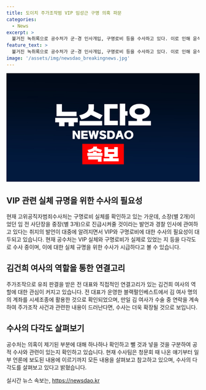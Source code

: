 ```yaml
---
title: 도이치 주가조작범 VIP 임성근 구명 의혹 파문
categories:
  - News
excerpt: >
  불거진 녹취록으로 공수처가 군·경 인사개입, 구명로비 등을 수사하고 있다. 이로 인해 윤석열 대통령과 김건희 여사에 대한 관심이 고조되었다. 특히, 블랙펄인베스트와의 연결고리, VIP로 언급된 김계환 해병대 사령관에 대한 의혹이 더해지고 있다. 이에 정치권 사이에서 갈등이 고조되고 있으며, 야당은 녹취록을 스모킹 건으로 규정하고 있다. 이에 대한 여당과 야당의 입장 차이로 논란이 되고 있으며, 공수처는 구명로비 등을 확인하기 위해 다각도로 수사할 예정이다.
feature_text: >
  불거진 녹취록으로 공수처가 군·경 인사개입, 구명로비 등을 수사하고 있다. 이로 인해 윤석열 대통령과 김건희 여사에 대한 관심이 고조되었다. 특히, 블랙펄인베스트와의 연결고리, VIP로 언급된 김계환 해병대 사령관에 대한 의혹이 더해지고 있다. 이에 정치권 사이에서 갈등이 고조되고 있으며, 야당은 녹취록을 스모킹 건으로 규정하고 있다. 이에 대한 여당과 야당의 입장 차이로 논란이 되고 있으며, 공수처는 구명로비 등을 확인하기 위해 다각도로 수사할 예정이다.
image: '/assets/img/newsdao_breakingnews.jpg'
---
```


<p><img src="/assets/img/newsdao_breakingnews.jpg" alt="cryptoinkorea 속보" /></p>

<h2 data-ke-size="size26">VIP 관련 실체 규명을 위한 수사의 필요성</h2>

<p data-ke-size="size16">현재 고위공직자범죄수사처는 구명로비 실체를 확인하고 있는 가운데, 소장(별 2개)이었던 임 전 사단장을 중장(별 3개)으로 진급시켜줄 것이라는 발언과 경찰 인사에 관여하고 있다는 취지의 발언이 대중에 알려지면서 VIP와 구명로비에 대한 수사의 필요성이 대두되고 있습니다. 현재 공수처는 VIP 실체와 구명로비가 실제로 있었는 지 등을 다각도로 수사 중이며, 이에 대한 실체 규명을 위한 수사가 시급하다고 볼 수 있습니다.</p>

<h2 data-ke-size="size26">김건희 여사의 역할을 통한 연결고리</h2>

<p data-ke-size="size16">주가조작으로 유죄 판결을 받은 전 대표와 직접적인 연결고리가 있는 김건희 여사의 역할에 대한 관심이 커지고 있습니다. 전 대표가 운영한 블랙펄인베스트에서 김 여사 명의의 계좌를 시세조종에 활용한 것으로 확인되었으며, 만일 김 여사가 수술 중 연락을 계속하여 주가조작 사건과 관련한 내용이 드러난다면, 수사는 더욱 확장될 것으로 보입니다.</p>

<h2 data-ke-size="size26">수사의 다각도 살펴보기</h2>

<p data-ke-size="size16">공수처는 의혹이 제기된 부분에 대해 하나하나 확인하고 뺄 것과 넣을 것을 구분하여 공적 수사와 관련이 있는지 확인하고 있습니다. 현재 수사팀은 청문회 때 나온 얘기부터 일부 언론에 보도된 내용에 이르기까지 모든 내용을 살펴보고 참고하고 있으며, 수사의 다각도를 살펴보고 있다고 밝혔습니다.</p>
실시간 뉴스 속보는, <a href="https://newsdao.kr" rel="dofollow">https://newsdao.kr</a>


